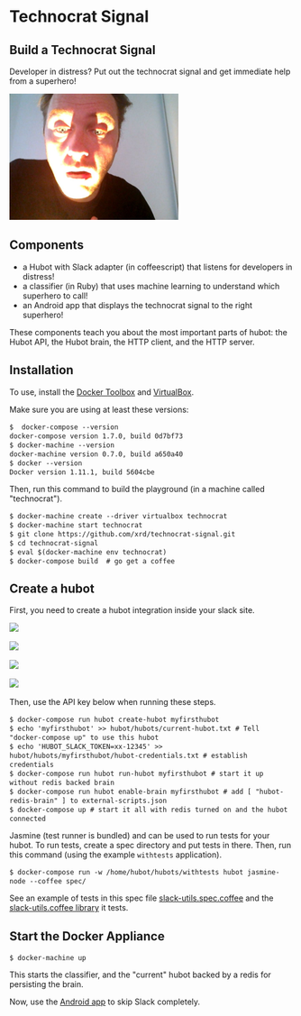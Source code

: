 # Technocrat Signal

## Build a Technocrat Signal

Developer in distress? Put out the technocrat signal and get immediate help from a superhero!

![](technocrat-signal.png)

## Components

* a Hubot with Slack adapter (in coffeescript) that listens for developers in distress!
* a classifier (in Ruby) that uses machine learning to understand which superhero to call!
* an Android app that displays the technocrat signal to the right superhero!

These components teach you about the most important parts of hubot:
the Hubot API, the Hubot brain, the HTTP client, and the HTTP server.

## Installation

To use, install the [Docker Toolbox](https://www.docker.com/products/docker-toolbox) and [VirtualBox](https://www.virtualbox.org/wiki/Downloads).

Make sure you are using at least these versions:

```
$  docker-compose --version
docker-compose version 1.7.0, build 0d7bf73
$ docker-machine --version
docker-machine version 0.7.0, build a650a40
$ docker --version
Docker version 1.11.1, build 5604cbe
```

Then, run this command to build the playground (in a machine called "technocrat").

```
$ docker-machine create --driver virtualbox technocrat
$ docker-machine start technocrat
$ git clone https://github.com/xrd/technocrat-signal.git
$ cd technocrat-signal
$ eval $(docker-machine env technocrat)
$ docker-compose build  # go get a coffee
```

## Create a hubot

First, you need to create a hubot integration inside your slack site.

![](integration.png)

![](add-configuration.png)

![](create-configuration.png)

![](search-for-hubot.png)

Then, use the API key below when running these steps.

```
$ docker-compose run hubot create-hubot myfirsthubot
$ echo 'myfirsthubot' >> hubot/hubots/current-hubot.txt # Tell "docker-compose up" to use this hubot
$ echo 'HUBOT_SLACK_TOKEN=xx-12345' >> hubot/hubots/myfirsthubot/hubot-credentials.txt # establish credentials
$ docker-compose run hubot run-hubot myfirsthubot # start it up without redis backed brain
$ docker-compose run hubot enable-brain myfirsthubot # add [ "hubot-redis-brain" ] to external-scripts.json
$ docker-compose up # start it all with redis turned on and the hubot connected
```

Jasmine (test runner is bundled) and can be used to run tests for your hubot.
To run tests, create a spec directory and put tests in there. Then, run this command
(using the example `withtests` application).

```
$ docker-compose run -w /home/hubot/hubots/withtests hubot jasmine-node --coffee spec/
```

See an example of tests in this spec file [slack-utils.spec.coffee](/hubot/hubots/withtests/spec/slack-utils.spec.coffee)
and the [slack-utils.coffee library](/hubot/hubots/withtests/lib/slack-utils.coffee) it tests.

## Start the Docker Appliance

```
$ docker-machine up
```

This starts the classifier, and the "current" hubot backed by a redis for persisting the brain.

Now, use the [Android app](https://github.com/xrd/technocrat-android/) to skip Slack completely.
